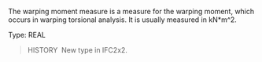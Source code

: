 The warping moment measure is a measure for the warping moment, which occurs in warping torsional analysis. It is usually measured in kN\*m\^2.

Type: REAL

> HISTORY&nbsp; New type in IFC2x2.